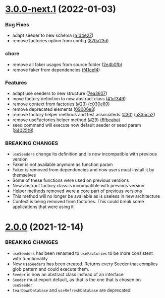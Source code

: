 # [3.0.0-next.1](https://github.com/jorgebodega/typeorm-seeding/compare/v2.0.0...v3.0.0-next.1) (2022-01-03)


### Bug Fixes

* adapt seeder to  new schema ([a1d4e27](https://github.com/jorgebodega/typeorm-seeding/commit/a1d4e272e89481d0163ef0d4594a32ae7942cb9d))
* remove factories option from config ([870a23d](https://github.com/jorgebodega/typeorm-seeding/commit/870a23d912a1d18964e52c5c172b38714a8aa042))


### chore

* remove all faker usages from source folder ([2e4b0fb](https://github.com/jorgebodega/typeorm-seeding/commit/2e4b0fb756050f5061d3c0ea38899d40ce30b5a0))
* remove faker from dependencies ([f41cef4](https://github.com/jorgebodega/typeorm-seeding/commit/f41cef4c32720fb36756ac117d6b74d30d6d8998))


### Features

* adapt use seeders to new structure ([7ea3607](https://github.com/jorgebodega/typeorm-seeding/commit/7ea360752e54b8694f148f9dad25bf4815c04224))
* move factory definition to new abstract class ([41cf349](https://github.com/jorgebodega/typeorm-seeding/commit/41cf3494e8a97b185d113191c9598e49a4e73ced))
* remove context from factories ([#23](https://github.com/jorgebodega/typeorm-seeding/issues/23)) ([c030e89](https://github.com/jorgebodega/typeorm-seeding/commit/c030e890add5d41099004f8542a8dd521873d91d))
* remove deprecated elements ([09006e8](https://github.com/jorgebodega/typeorm-seeding/commit/09006e8655f288ebc318d32136b10f720687449f))
* remove factory helper methods and test associateds ([#30](https://github.com/jorgebodega/typeorm-seeding/issues/30)) ([a335ca2](https://github.com/jorgebodega/typeorm-seeding/commit/a335ca232410e2d1d93011ceca33068e01a7f16e))
* remove useFactories helper method ([#29](https://github.com/jorgebodega/typeorm-seeding/issues/29)) ([6fbeaba](https://github.com/jorgebodega/typeorm-seeding/commit/6fbeabaf2988b3d71fa19c2b44e443f58b805495))
* seed command will execute now default seeder or seed param ([84025f9](https://github.com/jorgebodega/typeorm-seeding/commit/84025f9a948c2d0823c2f95e6fb0193f0e36716a))


### BREAKING CHANGES

* `useSeeders` change its definition and is now incompatible with previous version
* Faker is not available anymore as function param
* Faker is removed from dependencies and now users must install it by themselves
* Some of these functions were used on previous versions
* New abstract factory class is incompatible with previous version
* Helper methods removed were a core part of previous versions
* This method will no longer be available as is useless in new architecture
* Context is being removed from factories. This could break some applications that were using it

# [2.0.0](https://github.com/jorgebodega/typeorm-seeding/compare/v1.6.2...v2.0.0) (2021-12-14)


### BREAKING CHANGES

* `useSeeders` has been renamed to `useFactories` to be more consistent with functionality
* New `useSeeders` has been created. Returns every Seeder that complies glob pattern and could execute them.
* `Seeder` is now an abstract class instead of an interface
* `Seeder` must export default, as that is the one that is chosen on `useSeeder`
* `tearDownDatabase` and `useRefreshDatabase` are deprecated
